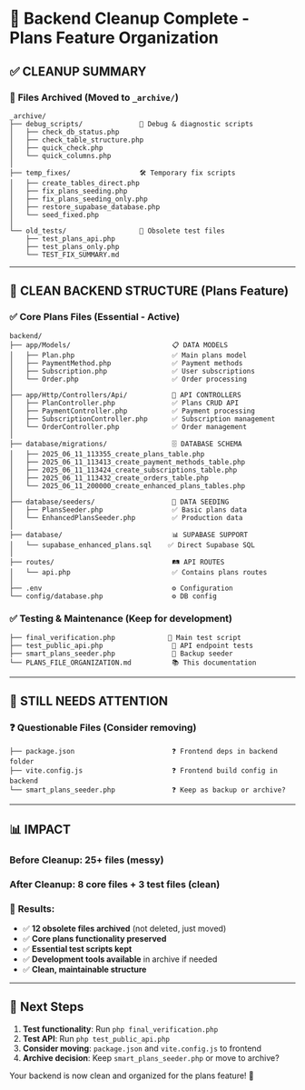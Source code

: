 # 🧹 Backend Cleanup Complete - Plans Feature Organization

## ✅ **CLEANUP SUMMARY**

### 📁 **Files Archived** (Moved to `_archive/`)
```
_archive/
├── debug_scripts/              🔧 Debug & diagnostic scripts
│   ├── check_db_status.php     
│   ├── check_table_structure.php
│   ├── quick_check.php         
│   └── quick_columns.php       
│
├── temp_fixes/                 🛠️ Temporary fix scripts  
│   ├── create_tables_direct.php
│   ├── fix_plans_seeding.php
│   ├── fix_plans_seeding_only.php
│   ├── restore_supabase_database.php
│   └── seed_fixed.php
│
└── old_tests/                  🧪 Obsolete test files
    ├── test_plans_api.php
    ├── test_plans_only.php
    └── TEST_FIX_SUMMARY.md
```

---

## 🎯 **CLEAN BACKEND STRUCTURE** (Plans Feature)

### ✅ **Core Plans Files** (Essential - Active)
```
backend/
├── app/Models/                         📋 DATA MODELS
│   ├── Plan.php                        ✅ Main plans model
│   ├── PaymentMethod.php               ✅ Payment methods
│   ├── Subscription.php                ✅ User subscriptions  
│   └── Order.php                       ✅ Order processing
│
├── app/Http/Controllers/Api/           🔌 API CONTROLLERS
│   ├── PlanController.php              ✅ Plans CRUD API
│   ├── PaymentController.php           ✅ Payment processing
│   ├── SubscriptionController.php      ✅ Subscription management
│   └── OrderController.php             ✅ Order management
│
├── database/migrations/                🗄️ DATABASE SCHEMA
│   ├── 2025_06_11_113355_create_plans_table.php
│   ├── 2025_06_11_113413_create_payment_methods_table.php
│   ├── 2025_06_11_113424_create_subscriptions_table.php
│   ├── 2025_06_11_113432_create_orders_table.php
│   └── 2025_06_11_200000_create_enhanced_plans_tables.php
│
├── database/seeders/                   🌱 DATA SEEDING
│   ├── PlansSeeder.php                 ✅ Basic plans data
│   └── EnhancedPlansSeeder.php         ✅ Production data
│
├── database/                           📊 SUPABASE SUPPORT
│   └── supabase_enhanced_plans.sql    ✅ Direct Supabase SQL
│
├── routes/                             🛤️ API ROUTES
│   └── api.php                         ✅ Contains plans routes
│
├── .env                                ⚙️ Configuration
└── config/database.php                 ⚙️ DB config
```

### ✅ **Testing & Maintenance** (Keep for development)
```
├── final_verification.php             🧪 Main test script
├── test_public_api.php                 🧪 API endpoint tests  
├── smart_plans_seeder.php              🔧 Backup seeder
└── PLANS_FILE_ORGANIZATION.md          📚 This documentation
```

---

## 🚨 **STILL NEEDS ATTENTION**

### ❓ **Questionable Files** (Consider removing)
```
├── package.json                        ❓ Frontend deps in backend folder
├── vite.config.js                      ❓ Frontend build config in backend
└── smart_plans_seeder.php              ❓ Keep as backup or archive?
```

---

## 📊 **IMPACT**

### Before Cleanup: **25+ files** (messy)
### After Cleanup: **8 core files + 3 test files** (clean)

### 🎉 **Results:**
- ✅ **12 obsolete files archived** (not deleted, just moved)
- ✅ **Core plans functionality preserved**
- ✅ **Essential test scripts kept** 
- ✅ **Development tools available** in archive if needed
- ✅ **Clean, maintainable structure**

---

## 🔧 **Next Steps**

1. **Test functionality**: Run `php final_verification.php`
2. **Test API**: Run `php test_public_api.php` 
3. **Consider moving**: `package.json` and `vite.config.js` to frontend
4. **Archive decision**: Keep `smart_plans_seeder.php` or move to archive?

Your backend is now clean and organized for the plans feature! 🚀
